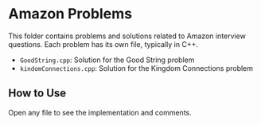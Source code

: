 # Amazon Problems

This folder contains problems and solutions related to Amazon interview questions. Each problem has its own file, typically in C++.

- `GoodString.cpp`: Solution for the Good String problem
- `kindomConnections.cpp`: Solution for the Kingdom Connections problem

## How to Use
Open any file to see the implementation and comments.
